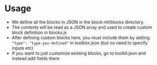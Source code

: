 # Usage

- We define all the blocks in JSON in the block-ml/blocks directory.
- The contents will be read as a JSON array and used to create custom block definition in blocks.js
- After defining custom blocks here, you must include them by setting `"type": "type-you-defined"` in toolbox.json (but no need to specify inputs etc)
- If you want to just customize existing blocks, go to toolkit.json and instead add fields there
